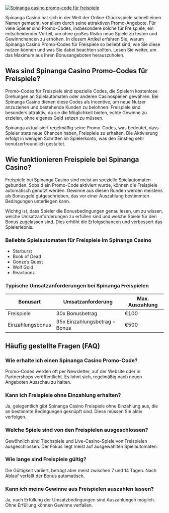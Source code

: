 [![Spinanga casino promo-code für freispiele](https://123-caf.pages.dev/gitsignup.png)](https://vrmoo.ru/Bt82HjjY)

<p>Spinanga Casino hat sich in der Welt der Online-Glücksspiele schnell einen Namen gemacht, vor allem durch seine attraktiven Promo-Angebote. Für viele Spieler sind Promo-Codes, insbesondere solche für Freispiele, ein entscheidender Vorteil, um ohne großes Risiko neue Spiele zu testen und Gewinnchancen zu erhöhen. In diesem Artikel erfahren Sie, warum Spinanga Casino Promo-Codes für Freispiele so beliebt sind, wie Sie diese nutzen können und was Sie dabei beachten sollten. Lesen Sie weiter, um das Maximum aus Ihren Bonusangeboten herauszuholen.</p>  <h2>Was sind Spinanga Casino Promo-Codes für Freispiele?</h2> <p>Promo-Codes für Freispiele sind spezielle Codes, die Spielern kostenlose Drehungen an Spielautomaten oder anderen Casinospielen gewähren. Bei Spinanga Casino dienen diese Codes als Incentive, um neue Nutzer anzuziehen und bestehende Kunden zu belohnen. Freispiele sind besonders attraktiv, da sie die Möglichkeit bieten, echte Gewinne zu erzielen, ohne eigenes Geld setzen zu müssen.</p> <p>Spinanga aktualisiert regelmäßig seine Promo-Codes, was bedeutet, dass Spieler stets neue Chancen haben, Freispiele zu erhalten. Die Aktivierung erfolgt in wenigen Schritten im Spielerkonto, was den Einstieg sehr benutzerfreundlich gestaltet.</p>  <h2>Wie funktionieren Freispiele bei Spinanga Casino?</h2> <p>Freispiele bei Spinanga Casino sind meist an spezielle Spielautomaten gebunden. Sobald ein Promo-Code aktiviert wurde, können die Freispiele automatisch genutzt werden. Gewinne aus diesen Runden werden meistens als Bonusgeld gutgeschrieben, das vor einer Auszahlung bestimmten Bedingungen unterliegen kann.</p> <p>Wichtig ist, dass Spieler die Bonusbedingungen genau lesen, um zu wissen, welche Umsatzanforderungen zu erfüllen sind und welche Spiele für den Bonus zugelassen sind. Dies erhöht die Erfolgschancen und verbessert das Spielerlebnis.</p>  <h3>Beliebte Spielautomaten für Freispiele im Spinanga Casino</h3> <ul>   <li>Starburst</li>   <li>Book of Dead</li>   <li>Gonzo’s Quest</li>   <li>Wolf Gold</li>   <li>Reactoonz</li> </ul>  <h3>Typische Umsatzanforderungen bei Spinanga Freispielen</h3> <table>   <thead>     <tr>       <th>Bonusart</th>       <th>Umsatzanforderung</th>       <th>Max. Auszahlung</th>     </tr>   </thead>   <tbody>     <tr>       <td>Freispiele</td>       <td>30x Bonusbetrag</td>       <td>€100</td>     </tr>     <tr>       <td>Einzahlungsbonus</td>       <td>35x Einzahlungsbetrag + Bonus</td>       <td>€500</td>     </tr>   </tbody> </table>  <h2>Häufig gestellte Fragen (FAQ)</h2>  <h3>Wie erhalte ich einen Spinanga Casino Promo-Code?</h3> <p>Promo-Codes werden oft per Newsletter, auf der Website oder in Partnershops veröffentlicht. Es lohnt sich, regelmäßig nach neuen Angeboten Ausschau zu halten.</p>  <h3>Kann ich Freispiele ohne Einzahlung erhalten?</h3> <p>Ja, gelegentlich gibt Spinanga Casino Freispiele ohne Einzahlung aus, die an bestimmte Bedingungen geknüpft sind. Diese müssen Sie aktiv verfolgen.</p>  <h3>Welche Spiele sind von den Freispielen ausgeschlossen?</h3> <p>Gewöhnlich sind Tischspiele und Live-Casino-Spiele von Freispielen ausgeschlossen. Der Fokus liegt meist auf ausgewählten Spielautomaten.</p>  <h3>Wie lange sind Freispiele gültig?</h3> <p>Die Gültigkeit variiert, beträgt aber meist zwischen 7 und 14 Tagen. Nach Ablauf verfällt der Bonus automatisch.</p>  <h3>Kann ich meine Gewinne aus Freispielen auszahlen lassen?</h3> <p>Ja, nach Erfüllung der Umsatzbedingungen sind Auszahlungen möglich. Ohne Erfüllung können Gewinne verfallen.</p>